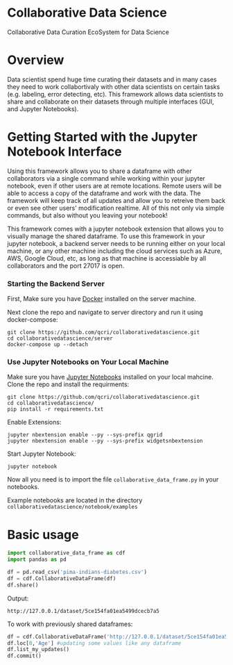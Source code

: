 # Collaborative Data Science
Collaborative Data Curation EcoSystem for Data Science


# Overview
Data scientist spend huge time curating their datasets and in many cases they need to work collabortivaly with other data scientists on certain tasks (e.g. labeling, error detecting, etc).
This framework allows data scientists to share and collaborate on their datasets through multiple interfaces (GUI, and Jupyter Notebooks).

# Getting Started with the Jupyter Notebook Interface
Using this framework allows you to share a dataframe with other collaborators via a single command while working within your jupyter notebook, even if other users are at remote locations. Remote users will be able to access a copy of the dataframe and work with the data. The framework will keep track of all updates and allow you to retreive them back or even see other users' modification realtime. All of this not only via simple commands, but also without you leaving your notebook!

This framework comes with a jupyter notebook extension that allows you to visually manage the shared dataframe. To use this framework in your jupyter notebook, a backend server needs to be running either on your local machine, or any other machine including the cloud services such as Azure, AWS, Google Cloud, etc, as long as that machine is accessiable by all collaborators and the port 27017 is open. 



### **Starting the Backend Server**
First, Make sure you have [Docker](https://www.docker.com/) installed on the server machine. 

Next clone the repo and navigate to server directory and run it using docker-compose:

```
git clone https://github.com/qcri/collaborativedatascience.git
cd collaborativedatascience/server
docker-compose up --detach  
```


### **Use Jupyter Notebooks on Your Local Machine**
Make sure you have [Jupyter Notebooks](https://jupyter.org/) installed on your local mahcine. Clone the repo and install the requirments:

```
git clone https://github.com/qcri/collaborativedatascience.git
cd collaborativedatascience/
pip install -r requirements.txt
```

Enable Extensions: 
```
jupyter nbextension enable --py --sys-prefix qgrid
jupyter nbextension enable --py --sys-prefix widgetsnbextension
```

Start Jupyter Notebook: 
```
jupyter notebook
```

Now all you need is to import the file `collaborative_data_frame.py` in your notebooks. 

Example notebooks are located in the directory `collaborativedatascience/notebook/examples`


# Basic usage

```python
import collaborative_data_frame as cdf
import pandas as pd

df = pd.read_csv('pima-indians-diabetes.csv')
df = cdf.CollaborativeDataFrame(df)
df.share()
```
Output:
```
http://127.0.0.1/dataset/5ce154fa01ea5499dcecb7a5
```

To work with previously shared dataframes:
```python
df = cdf.CollaborativeDataFrame('http://127.0.0.1/dataset/5ce154fa01ea5499dcecb7a5')
df.loc[0,'Age'] #updating some values like any dataframe
df.list_my_updates()
df.commit()
```



